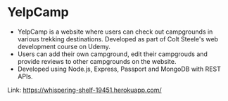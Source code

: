 # YelpCamp

* YelpCamp is a website where users can check out campgrounds in various trekking destinations. Developed as part of Colt Steele's web development course on Udemy.
* Users can add their own campground, edit their campgrouds and provide reviews to other campgrounds on the website.
* Developed using Node.js, Express, Passport and MongoDB with REST APIs.

Link: https://whispering-shelf-19451.herokuapp.com/
